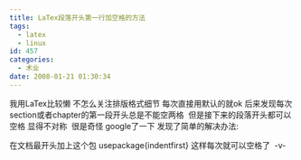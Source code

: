 ```yaml
---
title: LaTex段落开头第一行加空格的方法
tags:
  - latex
  - linux
id: 457
categories:
  - 术业
date: 2008-01-21 01:30:34
---
```


我用LaTex比较懒 不怎么关注排版格式细节 每次直接用默认的就ok
后来发现每次section或者chapter的第一段开头总是不能空两格&nbsp; 但是接下来的段落开头都可以空格 
显得不对称&nbsp; 很是奇怪
google了一下 发现了简单的解决办法:

在文档最开头加上这个包
usepackage{indentfirst}
这样每次就可以空格了&nbsp; -v-